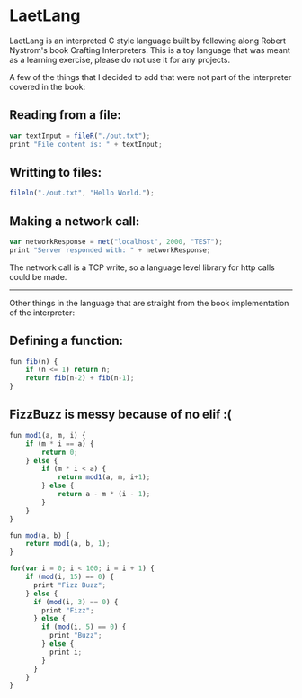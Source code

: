 # LaetLang

LaetLang is an interpreted C style language built by following along Robert Nystrom's book Crafting Interpreters.
This is a toy language that was meant as a learning exercise, please do not use it for any projects.

A few of the things that I decided to add that were not part of the interpreter covered in the book:


## Reading from a file:
```javascript
var textInput = fileR("./out.txt");
print "File content is: " + textInput;
```

## Writting to files:
```javascript
fileln("./out.txt", "Hello World.");
```

## Making a network call:
```javascript
var networkResponse = net("localhost", 2000, "TEST");
print "Server responded with: " + networkResponse;
```

The network call is a TCP write, so a language level library for http calls could be made.


------------------------------------

Other things in the language that are straight from the book implementation of the interpreter:

## Defining a function:
```javascript
fun fib(n) {
    if (n <= 1) return n;
    return fib(n-2) + fib(n-1);
}
```

## FizzBuzz is messy because of no elif :(
```javascript
fun mod1(a, m, i) {
    if (m * i == a) {
        return 0;
    } else {
        if (m * i < a) {
            return mod1(a, m, i+1);
        } else {
            return a - m * (i - 1);
        }
    }
}

fun mod(a, b) {
    return mod1(a, b, 1);
}

for(var i = 0; i < 100; i = i + 1) {
    if (mod(i, 15) == 0) {
      print "Fizz Buzz";
    } else {
      if (mod(i, 3) == 0) {
        print "Fizz";
      } else {
        if (mod(i, 5) == 0) {
          print "Buzz";
        } else {
          print i;
        }
      }
    }
}
```
